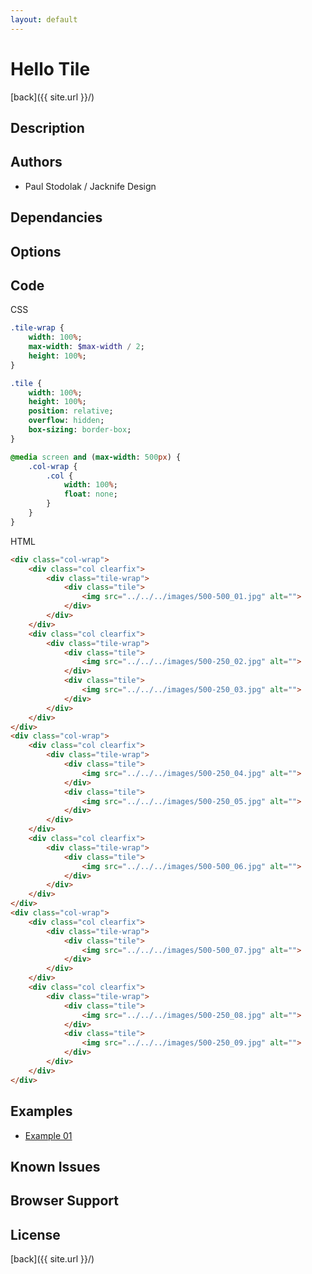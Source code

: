 ```yaml
---
layout: default
---
```


# Hello Tile
[back]({{ site.url }}/)

## Description

## Authors
- Paul Stodolak / Jacknife Design

## Dependancies

## Options

## Code
CSS
```sass
.tile-wrap {
	width: 100%;
	max-width: $max-width / 2;
	height: 100%;
}

.tile {
	width: 100%;
	height: 100%;
	position: relative;
	overflow: hidden;
	box-sizing: border-box;
}

@media screen and (max-width: 500px) {
	.col-wrap {
		.col {
			width: 100%;
			float: none;
		}
	}
}
```
HTML
```html
<div class="col-wrap">
	<div class="col clearfix">
		<div class="tile-wrap">
			<div class="tile">
				<img src="../../../images/500-500_01.jpg" alt="">
			</div>
		</div>
	</div>
	<div class="col clearfix">
		<div class="tile-wrap">
			<div class="tile">
				<img src="../../../images/500-250_02.jpg" alt="">
			</div>
			<div class="tile">
				<img src="../../../images/500-250_03.jpg" alt="">
			</div>
		</div>
	</div>
</div>
<div class="col-wrap">
	<div class="col clearfix">
		<div class="tile-wrap">
			<div class="tile">
				<img src="../../../images/500-250_04.jpg" alt="">
			</div>
			<div class="tile">
				<img src="../../../images/500-250_05.jpg" alt="">
			</div>
		</div>
	</div>
	<div class="col clearfix">
		<div class="tile-wrap">
			<div class="tile">
				<img src="../../../images/500-500_06.jpg" alt="">
			</div>
		</div>
	</div>
</div>
<div class="col-wrap">
	<div class="col clearfix">
		<div class="tile-wrap">
			<div class="tile">
				<img src="../../../images/500-500_07.jpg" alt="">
			</div>
		</div>
	</div>
	<div class="col clearfix">
		<div class="tile-wrap">
			<div class="tile">
				<img src="../../../images/500-250_08.jpg" alt="">
			</div>
			<div class="tile">
				<img src="../../../images/500-250_09.jpg" alt="">
			</div>
		</div>
	</div>
</div>
```

## Examples
- [Example 01](examples/01)

## Known Issues

## Browser Support

## License

[back]({{ site.url }}/)